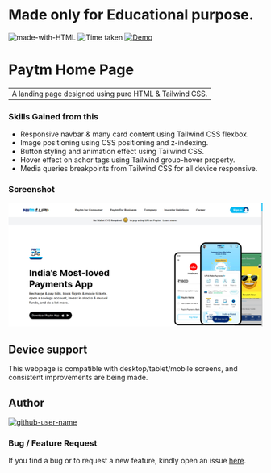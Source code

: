 # Made only for Educational purpose.

![made-with-HTML](https://img.shields.io/badge/Made%20with-HTML%20&%20TAILWIND%20CSS-blue?style=for-the-badge)
![Time taken](https://img.shields.io/badge/Time%20taken-10H%3A00M%3A00S-tomato?style=for-the-badge&logo=Clockify)
[![Demo](https://img.shields.io/badge/See%20Demo-Visit-green?style=for-the-badge&logo=web)](https://ssn-paytm.netlify.app)

# Paytm Home Page

<table>
<tr>
<td>
  A landing page designed using pure HTML & Tailwind CSS.
</td>
</tr>
</table>

### Skills Gained from this

- Responsive navbar & many card content using Tailwind CSS flexbox.
- Image positioning using CSS positioning and z-indexing.
- Button styling and animation effect using Tailwind CSS.
- Hover effect on achor tags using Tailwind group-hover property.
- Media queries breakpoints from Tailwind CSS for all device responsive.

### Screenshot

![Paytm](./screenshot.png)

## Device support

This webpage is compatible with desktop/tablet/mobile screens, and consistent improvements are being made.

## Author

<a href="https://github.com/Shashanka8"> <img src="https://github.com/github-user-name.png" alt="github-user-name" style="width:50px;"/></a>

### Bug / Feature Request

If you find a bug or to request a new feature, kindly open an issue [here](https://github.com/Shashanka8/Paytm-Homepage-Clone/issues/new).
